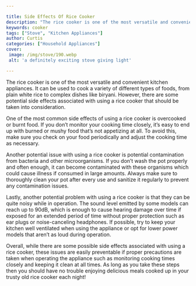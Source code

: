 ```yaml
---

title: Side Effects Of Rice Cooker
description: "The rice cooker is one of the most versatile and convenient kitchen appliances. It can be used to cook a variety of different type...keep going and find out"
keywords: cooker
tags: ["Stove", "Kitchen Appliances"]
author: Curtis
categories: ["Household Appliances"]
cover: 
 image: /img/stove/190.webp
 alt: 'a definitely exciting stove giving light'

---
```


The rice cooker is one of the most versatile and convenient kitchen appliances. It can be used to cook a variety of different types of foods, from plain white rice to complex dishes like biryani. However, there are some potential side effects associated with using a rice cooker that should be taken into consideration.

One of the most common side effects of using a rice cooker is overcooked or burnt food. If you don’t monitor your cooking time closely, it’s easy to end up with burned or mushy food that’s not appetizing at all. To avoid this, make sure you check on your food periodically and adjust the cooking time as necessary.

Another potential issue with using a rice cooker is potential contamination from bacteria and other microorganisms. If you don’t wash the pot properly and often enough, it can become contaminated with these organisms which could cause illness if consumed in large amounts. Always make sure to thoroughly clean your pot after every use and sanitize it regularly to prevent any contamination issues. 

Lastly, another potential problem with using a rice cooker is that they can be quite noisy while in operation. The sound level emitted by some models can reach up to 90dB, which is enough to cause hearing damage over time if exposed for an extended period of time without proper protection such as ear plugs or noise-canceling headphones. If possible, try to keep your kitchen well ventilated when using the appliance or opt for lower power models that aren’t as loud during operation. 

Overall, while there are some possible side effects associated with using a rice cooker, these issues are easily preventable if proper precautions are taken when operating the appliance such as monitoring cooking times closely and keeping it clean at all times. As long as you take these steps then you should have no trouble enjoying delicious meals cooked up in your trusty old rice cooker each night!
